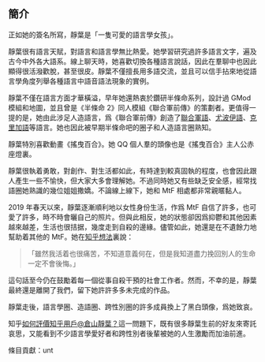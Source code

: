## 簡介

正如她的簽名所寫，靜葉是「一隻可愛的語言學女孩」。

靜葉很有語言天賦，對語言和語言學無比熱愛。她學習研究過許多語言文字，遍及古今中外各大語系。線上聊天時，她喜歡切換各種語言說話，因此在羣聊中也因此顯得很活潑歡脫，甚至很皮。靜葉不僅擅長用多語交流，並且可以信手拈來地從語言學角度列舉各種語言中語音語法現象的實例。

靜葉不僅在語言方面才華橫溢，早年她還熱衷於鑽研半條命系列，設計過 GMod 模組和地圖，並且曾是《半條命 2》同人模組《聯合軍前傳》的策劃者。更值得一提的是，她由此涉足人造語言，爲《聯合軍前傳》創造了[聯合軍語](https://yuyan.fandom.com/zh/wiki/聯合軍語)、[尤波伊語](https://yuyan.fandom.com/zh/wiki/尤波伊語)、[克里加語](https://yuyan.fandom.com/zh/wiki/克里加語)等語言。她也因此被早期半條命吧的圈子和人造語言圈熟知。

靜葉特別喜歡動畫《搖曳百合》。她 QQ 個人羣的頭像也是《搖曳百合》主人公赤座燈裏。

靜葉很執着勇敢，對創作、對生活都如此，有時達到較真固執的程度，也會因此跟人產生一些不愉快，但大家大多會理解她。不過同時她又有些缺乏安全感，經常找語圈她熟識的幾位姐姐撒嬌。不論線上線下，她和 MtF 相處都非常親暱黏人。

2019 年春天以來，靜葉逐漸順利地以女性身份生活，作爲 MtF 自信了許多，也可愛了許多，時不時會曬自己的照片。但與此相反，她的狀態卻因爲抑鬱和其他因素越來越差，生活也很拮据，幾度走到自殺的邊緣。儘管如此，她還是在不遺餘力地幫助着其他的 MtF。她在[知乎想法](https://www.zhihu.com/pin/1091048372731047936)裏說：

> 「雖然我活着也很痛苦，不知道意義何在，但是我知道盡力挽回別人的生命一定不會後悔。」

這句話至今仍在鼓勵着每一個從事自殺干預的社會工作者。然而，不幸的是，靜葉最終還是離開了我們，留下她許許多多未完成的作品。

靜葉走後，語言學圈、造語圈、跨性別圈的許多成員換上了黑白頭像，爲她致哀。

知乎[如何評價知乎用戶@倉山靜葉？](https://www.zhihu.com/question/307482232)這一問題下，既有很多靜葉生前的好友來寄託哀思，又能看到不少語言學愛好者和跨性別者後輩被她的人生激勵而加油前進。

條目貢獻：unt

